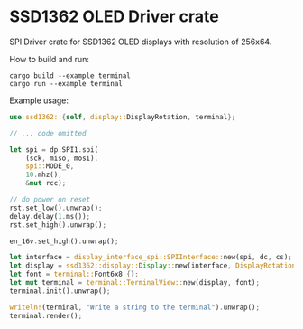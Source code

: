 # SSD1362 OLED Driver crate

SPI Driver crate for SSD1362 OLED displays with resolution of 256x64.

How to build and run:

```
cargo build --example terminal
cargo run --example terminal
```

Example usage:

```rust
use ssd1362::{self, display::DisplayRotation, terminal};

// ... code omitted

let spi = dp.SPI1.spi(
    (sck, miso, mosi),
    spi::MODE_0,
    10.mhz(),
    &mut rcc);

// do power on reset
rst.set_low().unwrap();
delay.delay(1.ms());
rst.set_high().unwrap();

en_16v.set_high().unwrap();

let interface = display_interface_spi::SPIInterface::new(spi, dc, cs);
let display = ssd1362::display::Display::new(interface, DisplayRotation::Rotate180);
let font = terminal::Font6x8 {};
let mut terminal = terminal::TerminalView::new(display, font);
terminal.init().unwrap();

writeln!(terminal, "Write a string to the terminal").unwrap();
terminal.render();
```